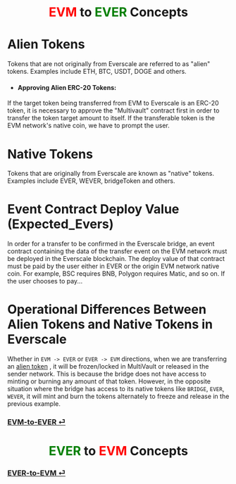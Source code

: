 # <center> <span style="color:red"> EVM </span> to <span style="color:green"> EVER </span> Concepts</center>

# Alien Tokens

Tokens that are not originally from Everscale are referred to as "alien" tokens. Examples include ETH, BTC, USDT, DOGE and others.

- #### Approving Alien ERC-20 Tokens:

If the target token being transferred from EVM to Everscale is an ERC-20 token, it is necessary to approve the "Multivault" contract first in order to transfer the token target amount to itself. If the transferable token is the EVM network's native coin, we have to prompt the user.

# Native Tokens

Tokens that are originally from Everscale are known as "native" tokens. Examples include EVER, WEVER, bridgeToken and others.

# Event Contract Deploy Value (Expected_Evers)

In order for a transfer to be confirmed in the Everscale bridge, an event contract containing the data of the transfer event on the EVM network must be deployed in the Everscale blockchain. The deploy value of that contract must be paid by the user either in EVER or the origin EVM network native coin. For example, BSC requires BNB, Polygon requires Matic, and so on. If the user chooses to pay...

# Operational Differences Between Alien Tokens and Native Tokens in Everscale

Whether in `EVM -> EVER` or `EVER -> EVM` directions, when we are transferring an [alien token](#alien-tokens) , it will be frozen/locked in MultiVault or released in the sender network. This is because the bridge does not have access to minting or burning any amount of that token. However, in the opposite situation where the bridge has access to its native tokens like `BRIDGE`, `EVER`, `WEVER`, it will mint and burn the tokens alternately to freeze and release in the previous example.

### [EVM-to-EVER ⏎](./EVM-to-EVER.md)

# <center> <span style="color:green"> EVER </span> to <span style="color:red"> EVM </span> Concepts</center>

### [EVER-to-EVM ⏎](./EVER-to-EVM.md)
